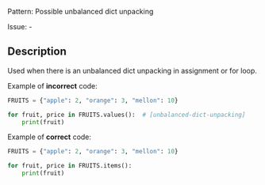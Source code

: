 Pattern: Possible unbalanced dict unpacking

Issue: -

## Description

Used when there is an unbalanced dict unpacking in assignment or for loop.

Example of **incorrect** code:

```python
FRUITS = {"apple": 2, "orange": 3, "mellon": 10}

for fruit, price in FRUITS.values():  # [unbalanced-dict-unpacking]
    print(fruit)
```

Example of **correct** code:

```python
FRUITS = {"apple": 2, "orange": 3, "mellon": 10}

for fruit, price in FRUITS.items():
    print(fruit)
```
